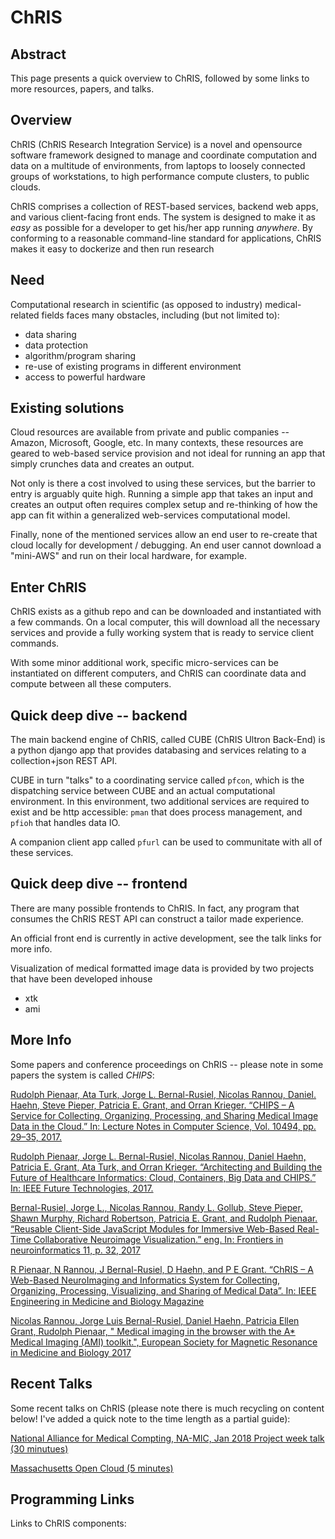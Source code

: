 # ChRIS

## Abstract
This page presents a quick overview to ChRIS, followed by some links to more resources, papers, and talks.

## Overview
ChRIS (ChRIS Research Integration Service) is a novel and opensource software framework designed to manage and coordinate computation and data on a multitude of environments, from laptops to loosely connected groups of workstations, to high performance compute clusters, to public clouds.

ChRIS comprises a collection of REST-based services, backend web apps, and various client-facing front ends. The system is designed to make it as *easy* as possible for a developer to get his/her app running *anywhere*. By conforming to a reasonable command-line standard for applications, ChRIS makes it easy to dockerize and then run research 

## Need

Computational research in scientific (as opposed to industry) medical-related fields faces many obstacles, including (but not limited to):

* data sharing
* data protection
* algorithm/program sharing
* re-use of existing programs in different environment
* access to powerful hardware

## Existing solutions

Cloud resources are available from private and public companies -- Amazon, Microsoft, Google, etc. In many contexts, these resources are geared to web-based service provision and not ideal for running an app that simply crunches data and creates an output.

Not only is there a cost involved to using these services, but the barrier to entry is arguably quite high. Running a simple app that takes an input and creates an output often requires complex setup and re-thinking of how the app can fit within a generalized web-services computational model.

Finally, none of the mentioned services allow an end user to re-create that cloud locally for development / debugging. An end user cannot download a "mini-AWS" and run on their local hardware, for example.

## Enter ChRIS

ChRIS exists as a github repo and can be downloaded and instantiated with a few commands. On a local computer, this will download all the necessary services and provide a fully working system that is ready to service client commands.

With some minor additional work, specific micro-services can be instantiated on different computers, and ChRIS can coordinate data and compute between all these computers.

## Quick deep dive -- backend

The main backend engine of ChRIS, called CUBE (ChRIS Ultron Back-End) is a python django app that provides databasing and services relating to a collection+json REST API.

CUBE in turn "talks" to a coordinating service called ``pfcon``, which  is the dispatching service between CUBE and an actual computational environment. In this environment, two additional services are required to exist and be http accessible: ``pman`` that does process management, and ``pfioh`` that handles data IO.

A companion client app called ``pfurl`` can be used to communitate with all of these services.

## Quick deep dive -- frontend

There are many possible frontends to ChRIS. In fact, any program that consumes the ChRIS REST API can construct a tailor made experience.

An official front end is currently in active development, see the talk links for more info.

Visualization of medical formatted image data is provided by two projects that have been developed inhouse

* xtk 
* ami

## More Info

Some papers and conference proceedings on ChRIS -- please note in some papers the system is called *CHIPS*:

[Rudolph Pienaar, Ata Turk, Jorge L. Bernal-Rusiel, Nicolas Rannou, Daniel. Haehn, Steve Pieper, Patricia E. Grant, and Orran Krieger. “CHIPS – A Service for Collecting, Organizing, Processing, and Sharing Medical Image Data in the Cloud.” In: Lecture Notes in Computer Science, Vol. 10494, pp. 29–35, 2017.](https://github.com/FNNDSC/CHRIS_docs/blob/master/papers/LNCS_VLDB_Healthcare.pdf)

[Rudolph Pienaar, Jorge L. Bernal-Rusiel, Nicolas Rannou, Daniel Haehn, Patricia E. Grant, Ata Turk, and Orran Krieger. “Architecting and Building the Future of Healthcare Informatics: Cloud, Containers, Big Data and CHIPS.” In: IEEE Future Technologies, 2017.](https://github.com/FNNDSC/CHRIS_docs/blob/master/papers/FTC_2017_IEEE_Conference.pdf)

[Bernal-Rusiel, Jorge L., Nicolas Rannou, Randy L. Gollub, Steve Pieper, Shawn Murphy, Richard Robertson, Patricia E. Grant, and Rudolph Pienaar. “Reusable Client-Side JavaScript Modules for Immersive Web-Based Real-Time Collaborative Neuroimage Visualization.” eng. In: Frontiers in neuroinformatics 11, p. 32, 2017](https://github.com/FNNDSC/CHRIS_docs/blob/master/papers/fninf-11-00032.pdf)

[R Pienaar, N Rannou, J Bernal-Rusiel, D Haehn, and P E Grant. “ChRIS – A Web-Based NeuroImaging and Informatics System for Collecting, Organizing, Processing, Visualizing, and Sharing of Medical Data”. In: IEEE Engineering in Medicine and Biology Magazine](https://github.com/FNNDSC/CHRIS_docs/blob/master/papers/EMBS_ChRIS_IEEE_Conference.pdf)

[Nicolas Rannou, Jorge Luis Bernal-Rusiel, Daniel Haehn, Patricia Ellen Grant, Rudolph Pienaar, " Medical imaging in the browser with the A* Medical Imaging (AMI) toolkit.", European Society for Magnetic Resonance in Medicine and Biology 2017](https://github.com/FNNDSC/CHRIS_docs/blob/master/papers/esmrmb2017.7403b23.NORMAL.pdf)


## Recent Talks

Some recent talks on ChRIS (please note there is much recycling on content below! I've added a quick note to the time length as a partial guide):

[National Alliance for Medical Compting, NA-MIC, Jan 2018 Project week talk (30 minutues)](http://slides.com/debio/deck-6-7-8-12-13-19-22)

[Massachusetts Open Cloud (5 minutes)](http://slides.com/debio/deck-6-7-8-12-13-19)

## Programming Links

Links to ChRIS components:

